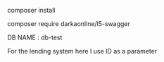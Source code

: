 <p>composer install<p>
<p>composer require darkaonline/l5-swagger<p>
<p>DB NAME : db-test</p>
<p>For the lending system here I use ID as a parameter</p>
